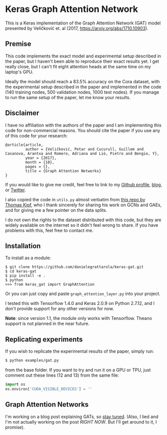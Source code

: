 # Keras Graph Attention Network
This is a Keras implementation of the Graph Attention Network (GAT)
model presented by Veličković et. al (2017, https://arxiv.org/abs/1710.10903).

## Premise
This code implements the exact model and experimental setup described in
the paper, but I haven't been able to reproduce their exact results yet.
I get really close, but I can't fit eight attention heads at the same
time on my laptop's GPU.

Ideally the model should reach a 83.5% accuracy on the Cora dataset,
with the experimental setup described in the paper and implemented in
the code (140 training nodes, 500 validation nodes, 1000 test nodes).
If you manage to run the same setup of the paper, let me know your
results.

## Disclaimer
I have no affiliation with the authors of the paper and I am
implementing this code for non-commercial reasons.
You should cite the paper if you use any of this code for your research:
```
@article{article,
         author = {Veličković, Petar and Cucurull, Guillem and Casanova, Arantxa and Romero, Adriana and Liò, Pietro and Bengio, Y},
         year = {2017},
         month = {10},
         pages = {},
         title = {Graph Attention Networks}
}
```
If you would like to give me credit, feel free to link to my
[Github profile](https://github.com/danielegrattarola),
[blog](https://danielegrattarola.github.io), or
[Twitter](https://twitter.com/riceasphait).

I also copied the code in `utils.py` almost verbatim from [this repo by
Thomas Kipf](https://github.com/tkipf/gcn), who I thank sincerely for
sharing his work on GCNs and GAEs, and for giving me a few pointer on
the data splits.

I do not own the rights to the dataset distributed with this code, but
they are widely available on the internet so it didn't feel wrong to
share. If you have problems with this, feel free to contact me.

## Installation
To install as a module:
```
$ git clone https://github.com/danielegrattarola/keras-gat.git
$ cd keras-gat
$ pip install -e .
$ python
>>> from keras_gat import GraphAttention
```

Or you can just copy and paste `graph_attention_layer.py` into your
project.

I tested this with Tensorflow 1.4.0 and Keras 2.0.9 on Python 2.7.12,
and I don't provide support for any other versions for now.

**Note**: since version 1.1, the module only works with Tensorflow.
Theano support is not planned in the near future.

## Replicating experiments
If you wish to replicate the experimental results of the paper, simply
run:
```sh
$ python examples/gat.py
```

from the base folder.
If you want to try and run it on a GPU or TPU, just comment out these
lines (12 and 13) from the same file:
```py
import os
os.environ['CUDA_VISIBLE_DEVICES'] = ''
```

## Graph Attention Networks
I'm working on a blog post explaining GATs, so [stay tuned](https://danielegrattarola.github.io).
(Also, I lied and I'm not actually working on the post _RIGHT NOW_. But
I'll get around to it, I promise).
